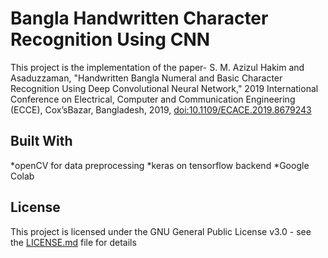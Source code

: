 # Bangla Handwritten Character Recognition Using CNN
This project is the implementation of the paper- S. M. Azizul Hakim and Asaduzzaman, "Handwritten Bangla Numeral and Basic Character Recognition Using Deep Convolutional Neural Network," 2019 International Conference on Electrical, Computer and Communication Engineering (ECCE), Cox’sBazar, Bangladesh, 2019, [doi:10.1109/ECACE.2019.8679243](https://ieeexplore.ieee.org/document/8679243)

## Built With
*openCV for data preprocessing
*keras on tensorflow backend
*Google Colab






## License
This project is licensed under the GNU General Public License v3.0 - see the [LICENSE.md](https://github.com/systemFraud/bHCR/blob/master/LICENSE.md) file for details
